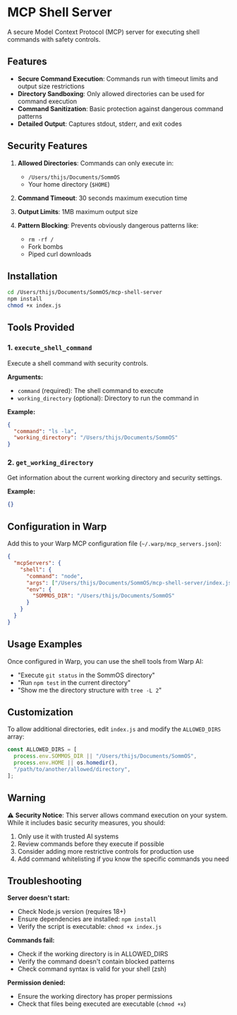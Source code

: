 # MCP Shell Server

A secure Model Context Protocol (MCP) server for executing shell commands with safety controls.

## Features

- **Secure Command Execution**: Commands run with timeout limits and output size restrictions
- **Directory Sandboxing**: Only allowed directories can be used for command execution
- **Command Sanitization**: Basic protection against dangerous command patterns
- **Detailed Output**: Captures stdout, stderr, and exit codes

## Security Features

1. **Allowed Directories**: Commands can only execute in:
   - `/Users/thijs/Documents/SommOS`
   - Your home directory (`$HOME`)

2. **Command Timeout**: 30 seconds maximum execution time
3. **Output Limits**: 1MB maximum output size
4. **Pattern Blocking**: Prevents obviously dangerous patterns like:
   - `rm -rf /`
   - Fork bombs
   - Piped curl downloads

## Installation

```bash
cd /Users/thijs/Documents/SommOS/mcp-shell-server
npm install
chmod +x index.js
```

## Tools Provided

### 1. `execute_shell_command`
Execute a shell command with security controls.

**Arguments:**
- `command` (required): The shell command to execute
- `working_directory` (optional): Directory to run the command in

**Example:**
```json
{
  "command": "ls -la",
  "working_directory": "/Users/thijs/Documents/SommOS"
}
```

### 2. `get_working_directory`
Get information about the current working directory and security settings.

**Example:**
```json
{}
```

## Configuration in Warp

Add this to your Warp MCP configuration file (`~/.warp/mcp_servers.json`):

```json
{
  "mcpServers": {
    "shell": {
      "command": "node",
      "args": ["/Users/thijs/Documents/SommOS/mcp-shell-server/index.js"],
      "env": {
        "SOMMOS_DIR": "/Users/thijs/Documents/SommOS"
      }
    }
  }
}
```

## Usage Examples

Once configured in Warp, you can use the shell tools from Warp AI:

- "Execute `git status` in the SommOS directory"
- "Run `npm test` in the current directory"
- "Show me the directory structure with `tree -L 2`"

## Customization

To allow additional directories, edit `index.js` and modify the `ALLOWED_DIRS` array:

```javascript
const ALLOWED_DIRS = [
  process.env.SOMMOS_DIR || "/Users/thijs/Documents/SommOS",
  process.env.HOME || os.homedir(),
  "/path/to/another/allowed/directory",
];
```

## Warning

⚠️ **Security Notice**: This server allows command execution on your system. While it includes basic security measures, you should:

1. Only use it with trusted AI systems
2. Review commands before they execute if possible
3. Consider adding more restrictive controls for production use
4. Add command whitelisting if you know the specific commands you need

## Troubleshooting

**Server doesn't start:**
- Check Node.js version (requires 18+)
- Ensure dependencies are installed: `npm install`
- Verify the script is executable: `chmod +x index.js`

**Commands fail:**
- Check if the working directory is in ALLOWED_DIRS
- Verify the command doesn't contain blocked patterns
- Check command syntax is valid for your shell (zsh)

**Permission denied:**
- Ensure the working directory has proper permissions
- Check that files being executed are executable (`chmod +x`)
